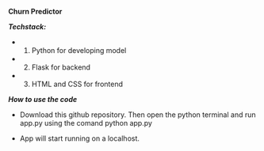 **Churn Predictor**

***Techstack:*** 
   - 1) Python for developing model
   - 2) Flask for backend 
   - 3) HTML and CSS for frontend

***How to use the code***
* Download this github repository. Then open the python terminal and run app.py using the comand python app.py

* App will start running on a localhost.

